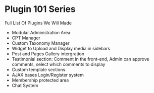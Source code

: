 # Plugin 101 Series

Full List Of Plugins We Will Made

- Modular Administration Area
- CPT Manager
- Custom Taxonomy Manager
- Widget to Upload and Display media in sidebars
- Post and Pages Gallery intergration
- Testimonial section: Comment in the front-end, Admin can approve comments, select which comments to display
- Custom template sections
- AJAX bases Login/Register system
- Membership protected area
- Chat System
